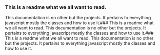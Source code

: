 ### This is a readme what we all want to read.
This documentation is no other but the projects. It pertains to everything javascript mostly the classes and how to use it.### This is a readme what we all want to read.
This documentation is no other but the projects. It pertains to everything javascript mostly the classes and how to use it.### This is a readme what we all want to read.
This documentation is no other but the projects. It pertains to everything javascript mostly the classes and how to use it.
